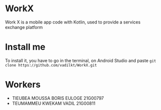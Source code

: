 # WorkX
Work X is a mobile app code with Kotlin, used to provide a services exchange platform


# Install me
To install it, you have to go in the terminal, on Android Studio and paste  ```git clone https://github.com/vadilkt/WorkX.git``` 

# Workers
- TIEUBEA MOUSSA BORIS EULOGE 21G00797
- TEUMAMMEU KWEKAM VADIL 21G00811
